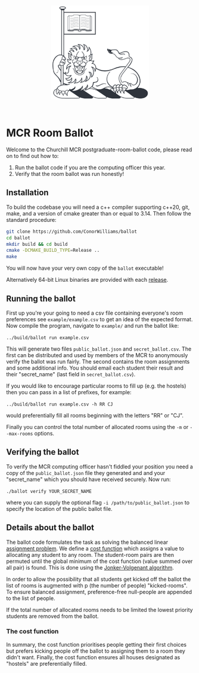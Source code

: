 <br />
<p align="center">
  <img src="./logo/ChuLion.png" height="250" />
</p>
<br />

# MCR Room Ballot

Welcome to the Churchill MCR postgraduate-room-ballot code, please read on to find out how to: 

1. Run the ballot code if you are the computing officer this year.
2. Verify that the room ballot was run honestly!

## Installation
To build the codebase you will need a c++ compiler supporting c++20, git, make, and a version of cmake greater than or equal to 3.14. Then follow the standard procedure:


```zsh
git clone https://github.com/ConorWilliams/ballot
cd ballot
mkdir build && cd build
cmake -DCMAKE_BUILD_TYPE=Release ..
make
```

You will now have your very own copy of the `ballot` executable! 

Alternatively 64-bit Linux binaries are provided with each [release](https://github.com/ConorWilliams/ballot/releases).

## Running the ballot

First up you're your going to need a csv file containing everyone's room preferences see `example/example.csv` to get an idea of the expected format. Now compile the program, navigate to `example/` and run the ballot like:

 `../build/ballot run example.csv`

This will generate two files `public_ballot.json` and `secret_ballot.csv`. The first can be distributed and used by members of the MCR to anonymously verify the ballot was run fairly. The second contains the room assignments and some additional info. You should email each student their result and their "secret_name" (last field in `secret_ballot.csv`).

If you would like to encourage particular rooms to fill up (e.g. the hostels) then you can pass in a list of prefixes, for example: 

`../build/ballot run example.csv -h RR CJ`

would preferentially fill all rooms beginning with the letters "RR" or "CJ".

Finally you can control the total number of allocated rooms using the `-m` or `--max-rooms` options.

## Verifying the ballot

To verify the MCR computing officer hasn't fiddled your position you need a copy of the `public_ballot.json` file they generated and and your "secret_name" which you should have received securely. Now run:

`./ballot verify YOUR_SECRET_NAME `

where you can supply the optional flag `-i /path/to/public_ballot.json` to specify the location of the public ballot file.

## Details about the ballot

The ballot code formulates the task as solving the balanced linear [assignment problem](https://en.wikipedia.org/wiki/Assignment_problem). We define a [cost function](src/cost.hpp) which assigns a value to allocating any student to any room. The student-room pairs are then permuted until the global minimum of the cost function (value summed over all pair) is found. This is done using the [Jonker-Volgenant algorithm](https://doi.org/10.1007/BF02278710). 

In order to allow the possibility that all students get kicked off the ballot the list of rooms is augmented with p (the number of people) "kicked-rooms". To ensure balanced assignment, preference-free null-people are appended to the list of people. 

If the total number of allocated rooms needs to be limited the lowest priority students are removed from the ballot.  

### The cost function

In summary, the cost function prioritises people getting their first choices but prefers kicking people off the ballot to assigning them to a room they didn't want. Finally, the cost function ensures all houses designated as "hostels" are preferentially filled.


 
